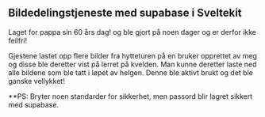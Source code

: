 ## Bildedelingstjeneste med supabase i Sveltekit

Laget for pappa sin 60 års dag! og ble gjort på noen dager og er derfor ikke feilfri!

Gjestene lastet opp flere bilder fra hytteturen på en bruker opprettet av meg og disse ble deretter vist på lerret på kvelden.
Man kunne deretter laste ned alle bildene som ble tatt i løpet av helgen.
Denne ble aktivt brukt og det ble ganske vellykket!

**PS: Bryter noen standarder for sikkerhet, men passord blir lagret sikkert med supabase.